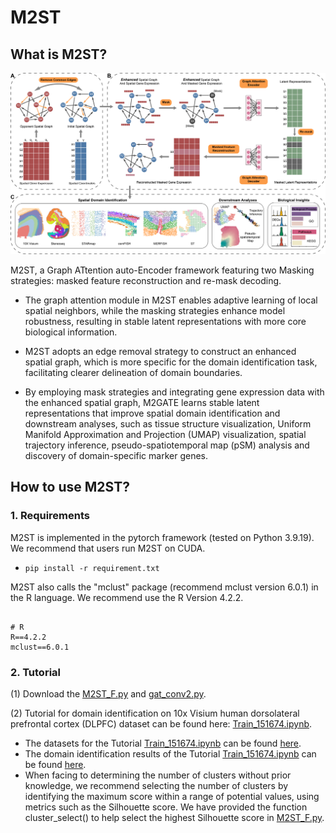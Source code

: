 # M2ST

## What is M2ST?

![Figure1_overview.png](https://github.com/LYxiaotai/M2ST/blob/main/Figure1_overview.png)

M2ST, a Graph ATtention auto-Encoder framework featuring two Masking strategies: masked feature reconstruction and re-mask decoding. 

* The graph attention module in M2ST enables adaptive learning of local spatial neighbors, while the masking strategies enhance model robustness, resulting in stable latent representations with more core biological information. 

* M2ST adopts an edge removal strategy to construct an enhanced spatial graph, which is more specific for the domain identification task, facilitating clearer delineation of domain boundaries. 

* By employing mask strategies and integrating gene expression data with the enhanced spatial graph, M2GATE learns stable latent representations that improve spatial domain identification and downstream analyses, such as tissue structure visualization, Uniform Manifold Approximation and Projection (UMAP) visualization, spatial trajectory inference, pseudo-spatiotemporal map (pSM) analysis and discovery of domain-specific marker genes.


## How to use M2ST?

### 1. Requirements

M2ST is implemented in the pytorch framework (tested on Python 3.9.19). We recommend that users run M2ST on CUDA. 
-   `pip install -r requirement.txt`

M2ST also calls the "mclust" package (recommend mclust version 6.0.1) in the R language. We recommend use the R Version 4.2.2.


```

# R
R==4.2.2
mclust==6.0.1

```


### 2. Tutorial

(1) Download the [M2ST_F.py](https://github.com/LYxiaotai/M2ST/blob/main) and [gat_conv2.py](https://github.com/LYxiaotai/M2ST/blob/main).

(2) Tutorial for domain identification on 10x Visium human dorsolateral prefrontal cortex (DLPFC) dataset can be found here: [Train_151674.ipynb](https://github.com/LYxiaotai/M2ST/blob/main/Train_151674.ipynb).

* The datasets for the Tutorial [Train_151674.ipynb](https://github.com/LYxiaotai/M2ST/blob/main/Train_151674.ipynb) can be found [here](https://github.com/LYxiaotai/M2ST/tree/main/data/151674).
* The domain identification results of the Tutorial [Train_151674.ipynb](https://github.com/LYxiaotai/M2ST/blob/main/Train_151674.ipynb) can be found [here](https://github.com/LYxiaotai/M2ST/tree/main/data/results).
* When facing to determining the number of clusters without prior knowledge, we recommend selecting the number of clusters by identifying the maximum score within a range of potential values, using metrics such as the Silhouette score. We have provided the function cluster_select() to help select the highest Silhouette score in [M2ST_F.py](https://github.com/LYxiaotai/M2ST/blob/main/M2ST_F.py).



